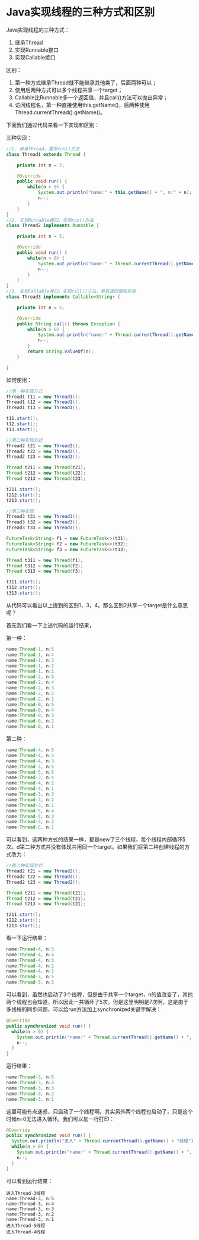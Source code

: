 # Java实现线程的三种方式和区别

Java实现线程的三种方式：

1. 继承Thread
2. 实现Runnable接口
3. 实现Callable接口

区别：

1. 第一种方式继承Thread就不能继承其他类了，后面两种可以；
2. 使用后两种方式可以多个线程共享一个target；
3. Callable比Runnable多一个返回值，并且call\(\)方法可以抛出异常；
4. 访问线程名，第一种直接使用this.getName\(\)，后两种使用Thread.currentThread\(\).getName\(\)。

下面我们通过代码来看一下实现和区别：

三种实现：

```java
//1. 继承Thread，重写run()方法
class Thread1 extends Thread {

    private int n = 5;

    @Override
    public void run() {
        while(n > 0) {
            System.out.println("name:" + this.getName() + ", n:" + n);
            n--;
        }
    }
}
//2. 实现Runnable接口，实现run()方法
class Thread2 implements Runnable {

    private int n = 5; 

    @Override
    public void run() {
        while(n > 0) {
            System.out.println("name:" + Thread.currentThread().getName() + ", n:" + n);
            n--;
        }
    }
}
//3. 实现Callable接口，实现call()方法，带有返回值和异常
class Thread3 implements Callable<String> {

    private int n = 5;

    @Override
    public String call() throws Exception {
        while(n > 0) {
            System.out.println("name:" + Thread.currentThread().getName() + ", n:" + n);
            n--;
        }
        return String.valueOf(n);
    }

}
```

如何使用：

```java
//第一种实现方式
Thread1 t11 = new Thread1();
Thread1 t12 = new Thread1();
Thread1 t13 = new Thread1();

t11.start();
t12.start();
t13.start();

//第二种实现方式
Thread2 t21 = new Thread2();
Thread2 t22 = new Thread2();
Thread2 t23 = new Thread2();

Thread t211 = new Thread(t21);
Thread t212 = new Thread(t22);
Thread t213 = new Thread(t23);

t211.start();
t212.start();
t213.start();

//第三种实现
Thread3 t31 = new Thread3();
Thread3 t32 = new Thread3();
Thread3 t33 = new Thread3();

FutureTask<String> f1 = new FutureTask<>(t31);
FutureTask<String> f2 = new FutureTask<>(t32);
FutureTask<String> f3 = new FutureTask<>(t33);

Thread t311 = new Thread(f1);
Thread t312 = new Thread(f2);
Thread t313 = new Thread(f3);

t311.start();
t312.start();
t313.start();
```

从代码可以看出以上提到的区别1，3，4。那么区别2共享一个target是什么意思呢？

首先我们看一下上述代码的运行结果，

第一种：

```java
name:Thread-1, n:5
name:Thread-1, n:4
name:Thread-1, n:3
name:Thread-1, n:2
name:Thread-1, n:1
name:Thread-2, n:5
name:Thread-2, n:4
name:Thread-2, n:3
name:Thread-2, n:2
name:Thread-2, n:1
name:Thread-0, n:5
name:Thread-0, n:4
name:Thread-0, n:3
name:Thread-0, n:2
name:Thread-0, n:1
```

第二种：

```java
name:Thread-4, n:5
name:Thread-4, n:4
name:Thread-4, n:3
name:Thread-3, n:5
name:Thread-5, n:5
name:Thread-3, n:4
name:Thread-4, n:2
name:Thread-4, n:1
name:Thread-3, n:3
name:Thread-3, n:2
name:Thread-3, n:1
name:Thread-5, n:4
name:Thread-5, n:3
name:Thread-5, n:2
name:Thread-5, n:1
```

可以看到，这两种方式的结果一样，都是new了三个线程，每个线程内部循环5次。d第二种方式并没有体现共用同一个target。如果我们将第二种创建线程的方式改为：

```java
//第二种实现方式
Thread2 t21 = new Thread2();
Thread2 t22 = new Thread2();
Thread2 t23 = new Thread2();

Thread t211 = new Thread(t21);
Thread t212 = new Thread(t21);
Thread t213 = new Thread(t21);

t211.start();
t212.start();
t213.start();
```

看一下运行结果：

```java
name:Thread-4, n:5
name:Thread-4, n:4
name:Thread-4, n:3
name:Thread-4, n:2
name:Thread-4, n:1
name:Thread-3, n:5
name:Thread-5, n:5
```

可以看到，虽然也启动了3个线程，但是由于共享一个target，n的值改变了，其他两个线程也会知道，所以因此一共循环了5次。但是这里明明是7次啊，这是由于多线程的同步问题，可以给run方法加上synchronized关键字解决：

```java
@Override
public synchronized void run() {
  while(n > 0) {
    System.out.println("name:" + Thread.currentThread().getName() + ", n:" + n);
    n--;
  }
}
```

运行结果：

```java
name:Thread-3, n:5
name:Thread-3, n:4
name:Thread-3, n:3
name:Thread-3, n:2
name:Thread-3, n:1
```

这里可能有点迷惑，只启动了一个线程啊。其实另外两个线程也启动了，只是这个时候n=0无法进入循环。我们可以加一行打印：

```java
@Override
public synchronized void run() {
  System.out.println("进入" + Thread.currentThread().getName() + "线程");
  while(n > 0) {
    System.out.println("name:" + Thread.currentThread().getName() + ", n:" + n);
    n--;
  }
}
```

可以看到运行结果：

```
进入Thread-3线程
name:Thread-3, n:5
name:Thread-3, n:4
name:Thread-3, n:3
name:Thread-3, n:2
name:Thread-3, n:1
进入Thread-5线程
进入Thread-4线程
```



